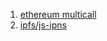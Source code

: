 1. [ethereum multicall](https://github.com/joshstevens19/ethereum-multicall)
1. [ipfs/js-ipns](https://github.com/ipfs/js-ipns#create-record)
